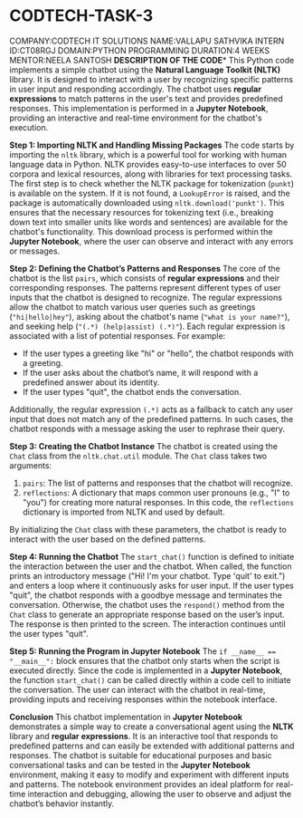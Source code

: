 # CODTECH-TASK-3
COMPANY:CODTECH IT SOLUTIONS
NAME:VALLAPU SATHVIKA
INTERN ID:CT08RGJ
DOMAIN:PYTHON PROGRAMMING
DURATION:4 WEEKS
MENTOR:NEELA SANTOSH
**DESCRIPTION OF THE CODE***
This Python code implements a simple chatbot using the **Natural Language Toolkit (NLTK)** library. It is designed to interact with a user by recognizing specific patterns in user input and responding accordingly. The chatbot uses **regular expressions** to match patterns in the user's text and provides predefined responses. This implementation is performed in a **Jupyter Notebook**, providing an interactive and real-time environment for the chatbot's execution.

 **Step 1: Importing NLTK and Handling Missing Packages**
The code starts by importing the `nltk` library, which is a powerful tool for working with human language data in Python. NLTK provides easy-to-use interfaces to over 50 corpora and lexical resources, along with libraries for text processing tasks. The first step is to check whether the NLTK package for tokenization (`punkt`) is available on the system. If it is not found, a `LookupError` is raised, and the package is automatically downloaded using `nltk.download('punkt')`. This ensures that the necessary resources for tokenizing text (i.e., breaking down text into smaller units like words and sentences) are available for the chatbot's functionality. This download process is performed within the **Jupyter Notebook**, where the user can observe and interact with any errors or messages.

 **Step 2: Defining the Chatbot’s Patterns and Responses**
The core of the chatbot is the list `pairs`, which consists of **regular expressions** and their corresponding responses. The patterns represent different types of user inputs that the chatbot is designed to recognize. The regular expressions allow the chatbot to match various user queries such as greetings (`"hi|hello|hey"`), asking about the chatbot's name (`"what is your name?"`), and seeking help (`"(.*) (help|assist) (.*)"`). Each regular expression is associated with a list of potential responses. For example:
- If the user types a greeting like "hi" or "hello", the chatbot responds with a greeting.
- If the user asks about the chatbot’s name, it will respond with a predefined answer about its identity.
- If the user types "quit", the chatbot ends the conversation.

Additionally, the regular expression `(.*)` acts as a fallback to catch any user input that does not match any of the predefined patterns. In such cases, the chatbot responds with a message asking the user to rephrase their query.

 **Step 3: Creating the Chatbot Instance**
The chatbot is created using the `Chat` class from the `nltk.chat.util` module. The `Chat` class takes two arguments:
1. `pairs`: The list of patterns and responses that the chatbot will recognize.
2. `reflections`: A dictionary that maps common user pronouns (e.g., "I" to "you") for creating more natural responses. In this code, the `reflections` dictionary is imported from NLTK and used by default.

By initializing the `Chat` class with these parameters, the chatbot is ready to interact with the user based on the defined patterns.

 **Step 4: Running the Chatbot**
The `start_chat()` function is defined to initiate the interaction between the user and the chatbot. When called, the function prints an introductory message ("Hi! I'm your chatbot. Type 'quit' to exit.") and enters a loop where it continuously asks for user input. If the user types "quit", the chatbot responds with a goodbye message and terminates the conversation. Otherwise, the chatbot uses the `respond()` method from the `Chat` class to generate an appropriate response based on the user’s input. The response is then printed to the screen. The interaction continues until the user types "quit".

 **Step 5: Running the Program in Jupyter Notebook**
The `if __name__ == "__main__":` block ensures that the chatbot only starts when the script is executed directly. Since the code is implemented in a **Jupyter Notebook**, the function `start_chat()` can be called directly within a code cell to initiate the conversation. The user can interact with the chatbot in real-time, providing inputs and receiving responses within the notebook interface.

 **Conclusion**
This chatbot implementation in **Jupyter Notebook** demonstrates a simple way to create a conversational agent using the **NLTK** library and **regular expressions**. It is an interactive tool that responds to predefined patterns and can easily be extended with additional patterns and responses. The chatbot is suitable for educational purposes and basic conversational tasks and can be tested in the **Jupyter Notebook** environment, making it easy to modify and experiment with different inputs and patterns. The notebook environment provides an ideal platform for real-time interaction and debugging, allowing the user to observe and adjust the chatbot’s behavior instantly.
